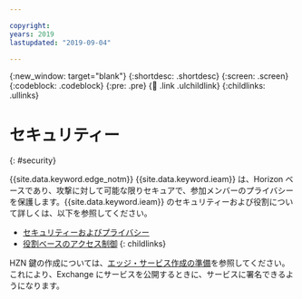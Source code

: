 ```yaml
---

copyright:
years: 2019
lastupdated: "2019-09-04"

---
```


{:new_window: target="blank"}
{:shortdesc: .shortdesc}
{:screen: .screen}
{:codeblock: .codeblock}
{:pre: .pre}
{:child: .link .ulchildlink}
{:childlinks: .ullinks}

# セキュリティー 
{: #security}

{{site.data.keyword.edge_notm}} {{site.data.keyword.ieam}} は、Horizon ベースであり、攻撃に対して可能な限りセキュアで、参加メンバーのプライバシーを保護します。{{site.data.keyword.ieam}} のセキュリティーおよび役割について詳しくは、以下を参照してください。

* [セキュリティーおよびプライバシー](security_privacy.md)
* [役割ベースのアクセス制御](rbac.md)
{: childlinks}

HZN 鍵の作成については、[エッジ・サービス作成の準備](../developing/service_containers.md)を参照してください。 これにより、Exchange にサービスを公開するときに、サービスに署名できるようになります。
